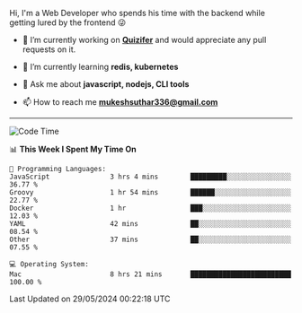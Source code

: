 Hi, I'm a Web Developer who spends his time with the backend while getting lured by the frontend 😜

- 🔭 I’m currently working on **[Quizifer](https://github.com/SutharMukesh/Quizifer/)** and would appreciate any pull requests on it.

- 🌱 I’m currently learning **redis, kubernetes**

- 💬 Ask me about **javascript, nodejs, CLI tools**

- 📫 How to reach me **mukeshsuthar336@gmail.com**

---
<!--START_SECTION:waka-->
![Code Time](http://img.shields.io/badge/Code%20Time-2%2C974%20hrs%2033%20mins-blue)

📊 **This Week I Spent My Time On** 

```text
💬 Programming Languages: 
JavaScript               3 hrs 4 mins        █████████░░░░░░░░░░░░░░░░   36.77 % 
Groovy                   1 hr 54 mins        ██████░░░░░░░░░░░░░░░░░░░   22.77 % 
Docker                   1 hr                ███░░░░░░░░░░░░░░░░░░░░░░   12.03 % 
YAML                     42 mins             ██░░░░░░░░░░░░░░░░░░░░░░░   08.54 % 
Other                    37 mins             ██░░░░░░░░░░░░░░░░░░░░░░░   07.55 % 

💻 Operating System: 
Mac                      8 hrs 21 mins       █████████████████████████   100.00 % 
```


 Last Updated on 29/05/2024 00:22:18 UTC
<!--END_SECTION:waka-->
